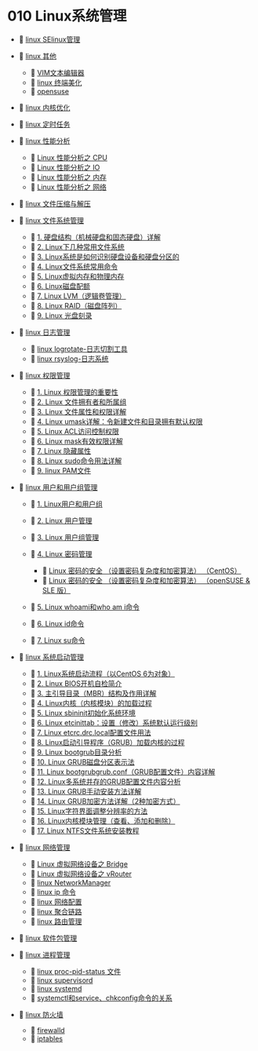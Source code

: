 # 010 Linux系统管理

* 📄 [linux SElinux管理](siyuan://blocks/20231113140707-xu4su86)
* 📑 [linux 其他](siyuan://blocks/20231110105237-8z6uwqe)

  * 📄 [VIM文本编辑器](siyuan://blocks/20231110105237-3z8uj1k)
  * 📄 [linux 终端美化](siyuan://blocks/20231116212943-or2kc2l)
  * 📄 [opensuse](siyuan://blocks/20231116170151-jolbixg)
* 📄 [linux 内核优化](siyuan://blocks/20231110105237-0j1zwg6)
* 📄 [linux 定时任务](siyuan://blocks/20231110105237-4mqh2v9)
* 📑 [linux 性能分析](siyuan://blocks/20231110105237-tzdbegv)

  * 📄 [Linux 性能分析之 CPU](siyuan://blocks/20231110105237-8f06fmg)
  * 📄 [Linux 性能分析之 IO](siyuan://blocks/20231110105237-vgben13)
  * 📄 [Linux 性能分析之 内存](siyuan://blocks/20231110105237-7l8hmjv)
  * 📄 [Linux 性能分析之 网络](siyuan://blocks/20231110105237-u5ljjk7)
* 📄 [linux 文件压缩与解压](siyuan://blocks/20231110105237-p4lppjz)
* 📑 [linux 文件系统管理](siyuan://blocks/20231110105237-mekft9v)

  * 📄 [1. 硬盘结构（机械硬盘和固态硬盘）详解](siyuan://blocks/20231110105237-h46cl9m)
  * 📄 [2. Linux下几种常用文件系统](siyuan://blocks/20231110105237-keh9ag0)
  * 📄 [3. Linux系统是如何识别硬盘设备和硬盘分区的](siyuan://blocks/20231110105237-9r96x4b)
  * 📄 [4. Linux文件系统常用命令](siyuan://blocks/20231110105237-lfz21el)
  * 📄 [5. Linux虚拟内存和物理内存](siyuan://blocks/20231110105237-db80cv9)
  * 📄 [6. Linux磁盘配额](siyuan://blocks/20231110105237-tdeo05n)
  * 📄 [7. Linux LVM（逻辑卷管理）](siyuan://blocks/20231110105237-qai17ft)
  * 📄 [8. Linux RAID（磁盘阵列）](siyuan://blocks/20231110105237-0onhyrr)
  * 📄 [9. Linux 光盘刻录](siyuan://blocks/20231115103835-hjm12jh)
* 📑 [linux 日志管理](siyuan://blocks/20231110105237-l95y0r6)

  * 📄 [linux logrotate-日志切割工具](siyuan://blocks/20231110105237-z4jw6h5)
  * 📄 [linux rsyslog-日志系统](siyuan://blocks/20231110105237-jcomrbm)
* 📑 [linux 权限管理](siyuan://blocks/20231110105237-z29l1ho)

  * 📄 [1. Linux 权限管理的重要性](siyuan://blocks/20231110105237-b6ql61l)
  * 📄 [2. Linux 文件拥有者和所属组](siyuan://blocks/20231110105237-4ptjmen)
  * 📄 [3. Linux 文件属性和权限详解](siyuan://blocks/20231110105237-6vj74h0)
  * 📄 [4. Linux umask详解：令新建文件和目录拥有默认权限](siyuan://blocks/20231110105237-dvi304y)
  * 📄 [5. Linux ACL访问控制权限](siyuan://blocks/20231110105237-3oquv3c)
  * 📄 [6. Linux mask有效权限详解](siyuan://blocks/20231110105237-cz79885)
  * 📄 [7. Linux 隐藏属性](siyuan://blocks/20231110105237-27tsh3j)
  * 📄 [8. Linux sudo命令用法详解](siyuan://blocks/20231110105237-p8m7zix)
  * 📄 [9. linux PAM文件](siyuan://blocks/20231110105237-vmjw86n)
* 📑 [linux 用户和用户组管理](siyuan://blocks/20231110105237-2jz9weo)

  * 📄 [1. Linux用户和用户组](siyuan://blocks/20231110105237-4sij0j8)
  * 📄 [2. Linux 用户管理](siyuan://blocks/20231110105237-tux6yk0)
  * 📄 [3. Linux 用户组管理](siyuan://blocks/20231110105237-bhqpjzb)
  * 📑 [4. Linux 密码管理](siyuan://blocks/20231110105237-rci0qia)

    * 📄 [Linux 密码的安全 （设置密码复杂度和加密算法） （CentOS）](siyuan://blocks/20231124222426-bug01uu)
    * 📄 [Linux 密码的安全 （设置密码复杂度和加密算法） （openSUSE &amp; SLE 版）](siyuan://blocks/20231124222313-c4vclkc)
  * 📄 [5. Linux whoami和who am i命令](siyuan://blocks/20231110105237-kj1ofji)
  * 📄 [6. Linux id命令](siyuan://blocks/20231110105237-pv46n6y)
  * 📄 [7. Linux su命令](siyuan://blocks/20231110105237-pveuo4k)
* 📑 [linux 系统启动管理](siyuan://blocks/20231110105237-o72akll)

  * 📄 [1. Linux系统启动流程（以CentOS 6为对象）](siyuan://blocks/20231113110518-c1yuvwf)
  * 📄 [2. Linux BIOS开机自检简介](siyuan://blocks/20231113110644-8nm86dp)
  * 📄 [3. 主引导目录（MBR）结构及作用详解](siyuan://blocks/20231113114957-t7cpvcz)
  * 📄 [4. Linux内核（内核模块）的加载过程](siyuan://blocks/20231113115123-yjm27jr)
  * 📄 [5. Linux sbininit初始化系统环境](siyuan://blocks/20231113115254-6weulsk)
  * 📄 [6. Linux etcinittab：设置（修改）系统默认运行级别](siyuan://blocks/20231113115329-94pkbgv)
  * 📄 [7. Linux etcrc.drc.local配置文件用法](siyuan://blocks/20231113133501-0qlympz)
  * 📄 [8. Linux启动引导程序（GRUB）加载内核的过程](siyuan://blocks/20231113133857-998l68y)
  * 📄 [9. Linux bootgrub目录分析](siyuan://blocks/20231113133933-264lyq4)
  * 📄 [10. Linux GRUB磁盘分区表示法](siyuan://blocks/20231113134037-2jclhk5)
  * 📄 [11. Linux bootgrubgrub.conf（GRUB配置文件）内容详解](siyuan://blocks/20231113134259-6di459v)
  * 📄 [12. Linux多系统并存的GRUB配置文件内容分析](siyuan://blocks/20231113134653-gm0njwn)
  * 📄 [13. Linux GRUB手动安装方法详解](siyuan://blocks/20231113134742-mb33xqn)
  * 📄 [14. Linux GRUB加密方法详解（2种加密方式）](siyuan://blocks/20231113135214-uxzi2uv)
  * 📄 [15. Linux字符界面调整分辨率的方法](siyuan://blocks/20231113135419-a0j57di)
  * 📄 [16. Linux内核模块管理（查看、添加和删除）](siyuan://blocks/20231113135524-oim9q8e)
  * 📄 [17. Linux NTFS文件系统安装教程](siyuan://blocks/20231113135859-5t3rf7g)
* 📑 [linux 网络管理](siyuan://blocks/20231110105237-q0mg0iy)

  * 📄 [Linux 虚拟网络设备之 Bridge](siyuan://blocks/20231110105237-op3dz8u)
  * 📄 [Linux 虚拟网络设备之 vRouter](siyuan://blocks/20231110105237-k39nhil)
  * 📄 [linux NetworkManager](siyuan://blocks/20231110105237-qn3idd2)
  * 📄 [linux ip 命令](siyuan://blocks/20231110105237-dx5qn08)
  * 📄 [linux 网络配置](siyuan://blocks/20231110105237-b3v59f7)
  * 📄 [linux 聚合链路](siyuan://blocks/20231110105237-qnhnqtl)
  * 📄 [linux 路由管理](siyuan://blocks/20231110105237-vk5bdpj)
* 📄 [linux 软件包管理](siyuan://blocks/20231110105237-u1beis8)
* 📑 [linux 进程管理](siyuan://blocks/20231110105237-jjrt2xm)

  * 📄 [linux proc-pid-status 文件](siyuan://blocks/20231110105237-xkps35d)
  * 📄 [linux supervisord](siyuan://blocks/20231110105237-f29gce8)
  * 📄 [linux systemd](siyuan://blocks/20231110105237-qw55643)
  * 📄 [systemctl和service、chkconfig命令的关系](siyuan://blocks/20231110105237-rzhqmgg)
* 📑 [linux 防火墙](siyuan://blocks/20231110105237-frq5f12)

  * 📄 [firewalld](siyuan://blocks/20231110105237-htsujad)
  * 📄 [iptables](siyuan://blocks/20231110105237-f3d4oum)

‍
